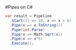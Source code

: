 #Pipes on C#

```csharp
var result = Pipeline
  .Start(() => 10, x => x + 6)
  .Pipe(x => x.ToString())
  .Pipe(int.Parse)
  .Pipe(x => Math.Sqrt(x))
  .Pipe(x => x*5)
  .Execute();
```

